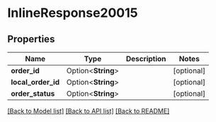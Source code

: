 # InlineResponse20015

## Properties

Name | Type | Description | Notes
------------ | ------------- | ------------- | -------------
**order_id** | Option<**String**> |  | [optional]
**local_order_id** | Option<**String**> |  | [optional]
**order_status** | Option<**String**> |  | [optional]

[[Back to Model list]](../README.md#documentation-for-models) [[Back to API list]](../README.md#documentation-for-api-endpoints) [[Back to README]](../README.md)



